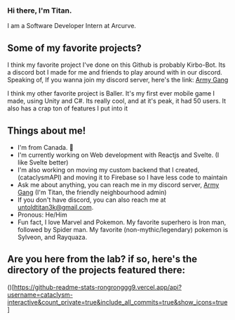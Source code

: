 ### Hi there, I'm Titan. 

I am a Software Developer Intern at Arcurve.

## Some of my favorite projects?
I think my favorite project I've done on this Github is probably Kirbo-Bot. Its a discord bot I made for me and friends to play around with in our discord.
Speaking of, If you wanna join my discord server, here's the link: [Army Gang](https://discord.gg/Muaepz4u9G)

I think my other favorite project is Baller. It's my first ever mobile game I made, using Unity and C#. Its really cool, and at it's peak, it had 50 users. It also has a crap ton of features I put into it

## Things about me!
 - I'm from Canada. 🍁
 - I'm currently working on Web development with Reactjs and Svelte. (I like Svelte better)
 - I'm also working on moving my custom backend that I created, (cataclysmAPI) and moving it to Firebase so I have less code to maintain
 - Ask me about anything, you can reach me in my discord server, [Army Gang](https://discord.gg/Muaepz4u9G) (I'm Titan, the friendly neighbourhood admin) 
 - If you don't have discord, you can also reach me at untoldtitan3k@gmail.com.
 - Pronous: He/Him
 - Fun fact, I love Marvel and Pokemon. My favorite superhero is Iron man, followed by Spider man. My favorite (non-mythic/legendary) pokemon is Sylveon, and Rayquaza. 

## Are you here from the lab? if so, here's the directory of the projects featured there:

()[https://github-readme-stats-rongronggg9.vercel.app/api?username=cataclysm-interactive&count_private=true&include_all_commits=true&show_icons=true]
<!--
**cataclysm-interactive/Cataclysm-Interactive** is a ✨ _special_ ✨ repository because its `README.md` (this file) appears on your GitHub profile.

Here are some ideas to get you started:

- 🔭 I’m currently working on ...
- 🌱 I’m currently learning ...
- 👯 I’m looking to collaborate on ...
- 🤔 I’m looking for help with ...
- 💬 Ask me about ...
- 📫 How to reach me: ...
- 😄 Pronouns: ...
- ⚡ Fun fact: ...
-->
